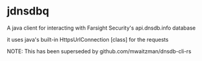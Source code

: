 # jdnsdbq
A java client for interacting with Farsight Security's api.dnsdb.info database

it uses java's built-in HttpsUrlConnection [class] for the requests

NOTE: This has been superseded by github.com/mwaitzman/dnsdb-cli-rs
